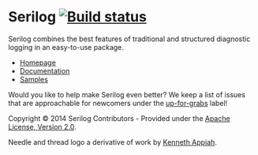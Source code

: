 Serilog [![Build status](https://ci.appveyor.com/api/projects/status/b9rm3l7kduryjgcj?svg=true)](https://ci.appveyor.com/project/serilog/serilog)
=================================================================================================================================================

Serilog combines the best features of traditional and structured diagnostic logging in an easy-to-use package.

* [Homepage](http://serilog.net)
* [Documentation](https://github.com/serilog/serilog/wiki)
* [Samples](https://github.com/serilog/serilog-samples)

Would you like to help make Serilog even better? We keep a list of issues that are approachable for newcomers under the [up-for-grabs](https://github.com/serilog/serilog/issues?labels=up-for-grabs&state=open) label!

Copyright &copy; 2014 Serilog Contributors - Provided under the [Apache License, Version 2.0](http://apache.org/licenses/LICENSE-2.0.html).

Needle and thread logo a derivative of work by [Kenneth Appiah](http://thenounproject.com/kenset/).
